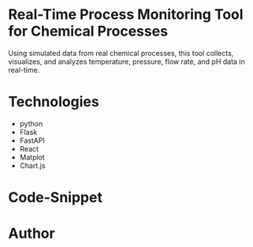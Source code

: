 # Real-Time Process Monitoring Tool for Chemical Processes
Using simulated data from real chemical processes, this tool collects, visualizes, and analyzes temperature, pressure, flow rate, and pH data in real-time. 

# Technologies
* python
* Flask
* FastAPI
* React
* Matplot
* Chart.js

# Code-Snippet

# Author
